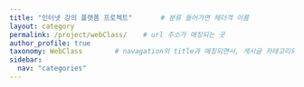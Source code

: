 ```yaml
---
title: "인터넷 강의 플랫폼 프로젝트"       # 분류 들어가면 헤더격 이름
layout: category
permalink: /project/webClass/    # url 주소가 매칭되는 곳
author_profile: true
taxonomy: WebClass        # navagation의 title과 매칭되면서, 게시글 카테고리와 매칭되는 것  navigation 과 매칭하면서 왼쪽 카테고리에 표시 / 게시글의 category와 매칭하면서 홈페이지 카테고리에 연결
sidebar:
  nav: "categories"
---
```

